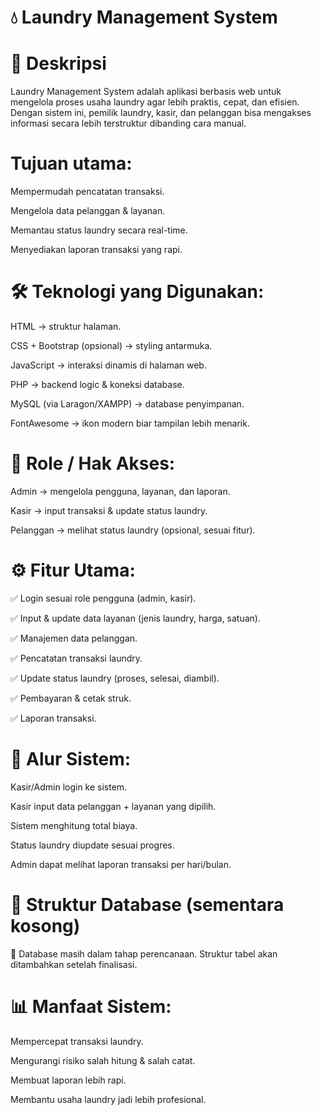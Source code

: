 # 💧 Laundry Management System

# 📌 Deskripsi


Laundry Management System adalah aplikasi berbasis web untuk mengelola proses usaha laundry agar lebih praktis, cepat, dan efisien.
Dengan sistem ini, pemilik laundry, kasir, dan pelanggan bisa mengakses informasi secara lebih terstruktur dibanding cara manual.


# Tujuan utama:

Mempermudah pencatatan transaksi.

Mengelola data pelanggan & layanan.

Memantau status laundry secara real-time.

Menyediakan laporan transaksi yang rapi.



# 🛠️ Teknologi yang Digunakan:

HTML → struktur halaman.

CSS + Bootstrap (opsional) → styling antarmuka.

JavaScript → interaksi dinamis di halaman web.

PHP → backend logic & koneksi database.

MySQL (via Laragon/XAMPP) → database penyimpanan.

FontAwesome → ikon modern biar tampilan lebih menarik.


# 👥 Role / Hak Akses:

Admin → mengelola pengguna, layanan, dan laporan.

Kasir → input transaksi & update status laundry.

Pelanggan → melihat status laundry (opsional, sesuai fitur).


# ⚙️ Fitur Utama:

✅ Login sesuai role pengguna (admin, kasir).

✅ Input & update data layanan (jenis laundry, harga, satuan).

✅ Manajemen data pelanggan.

✅ Pencatatan transaksi laundry.

✅ Update status laundry (proses, selesai, diambil).

✅ Pembayaran & cetak struk.

✅ Laporan transaksi.


# 🔄 Alur Sistem:

Kasir/Admin login ke sistem.

Kasir input data pelanggan + layanan yang dipilih.

Sistem menghitung total biaya.

Status laundry diupdate sesuai progres.

Admin dapat melihat laporan transaksi per hari/bulan.


# 📂 Struktur Database (sementara kosong)

📌 Database masih dalam tahap perencanaan. Struktur tabel akan ditambahkan setelah finalisasi.

# 📊 Manfaat Sistem:


Mempercepat transaksi laundry.

Mengurangi risiko salah hitung & salah catat.

Membuat laporan lebih rapi.

Membantu usaha laundry jadi lebih profesional.

